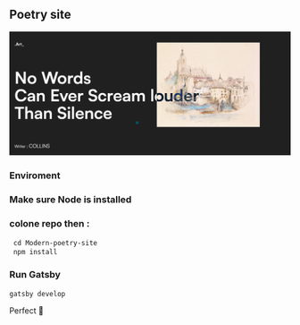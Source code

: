 ## Poetry site 

![This is an image](static/readme-img.png)

### Enviroment
### Make sure Node is installed

### colone repo then :

```
 cd Modern-poetry-site
 npm install
```

### Run Gatsby

```
gatsby develop
```

Perfect :slightly_smiling_face:
